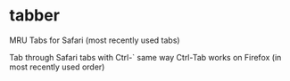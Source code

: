 tabber
======

MRU Tabs for Safari (most recently used tabs) 

Tab through Safari tabs with Ctrl-` same way Ctrl-Tab works on Firefox (in most recently used order)
